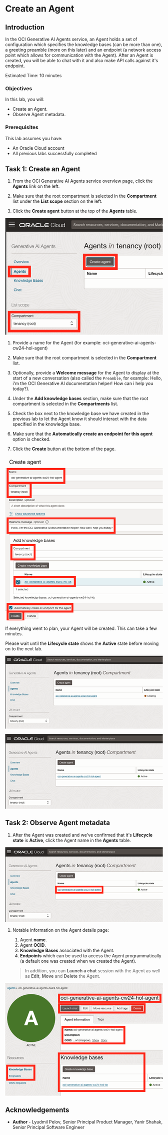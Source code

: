 # Create an Agent

## Introduction

In the OCI Generative AI Agents service, an Agent holds a set of configuration which specifies the knowledge bases (can be more than one), a greeting preamble (more on this later) and an endpoint (a network access point which allows for communication with the Agent).
After an Agent is created, you will be able to chat with it and also make API calls against it's endpoint.

Estimated Time: 10 minutes

### Objectives

In this lab, you will:

* Create an Agent.
* Observe Agent metadata.

### Prerequisites

This lab assumes you have:

* An Oracle Cloud account
* All previous labs successfully completed

## Task 1: Create an Agent

1. From the OCI Generative AI Agents service overview page, click the **Agents** link on the left.

1. Make sure that the root compartment is selected in the **Compartment** list under the **List scope** section on the left.

1. Click the **Create agent** button at the top of the **Agents** table.

  ![Create Agent navigation](./images/create-agent-navigation.png)

1. Provide a name for the Agent (for example: oci-generative-ai-agents-cw24-hol-agent)

1. Make sure that the root compartment is selected in the **Compartment** list.

1. Optionally, provide a **Welcome message** for the Agent to display at the start of a new conversation (also called the `Preamble`, for example: Hello, i'm the OCI Generative AI documentation helper! How can i help you today?).

1. Under the **Add knowledge bases** section, make sure that the root compartment is selected in the **Compartments** list.

1. Check the box next to the knowledge base we have created in the previous lab to let the Agent know it should interact with the data specified in the knowledge base.

1. Make sure that the **Automatically create an endpoint for this agent** option is checked.

1. Click the **Create** button at the bottom of the page.

  ![Create knowledge base and data source](./images/create-agent.png)

If everything went to plan, your Agent will be created. This can take a few minutes.

Please wait until the **Lifecycle state** shows the **Active** state before moving on to the next lab.

  ![Agent being created](./images/agent-creating.png)

  ![Agent created](./images/agent-created.png)

## Task 2: Observe Agent metadata

1. After the Agent was created and we've confirmed that it's **Lifecycle state** is **Active**, click the Agent name in the **Agents** table.

  ![View Agent navigation](./images/view-agent-navigation.png)

1. Notable information on the Agent details page:

    1. Agent **name**.
    2. Agent **OCID**.
    3. **Knowledge Bases** associated with the Agent.
    4. **Endpoints** which can be used to access the Agent programmatically (a default one was created when we created the Agent).

    > In addition, you can **Launch a chat** session with the Agent as well as **Edit**, **Move** and **Delete** the Agent.

  ![Agent details](./images/agent-details.png)

## Acknowledgements

* **Author** - Lyudmil Pelov, Senior Principal Product Manager, Yanir Shahak, Senior Principal Software Engineer
